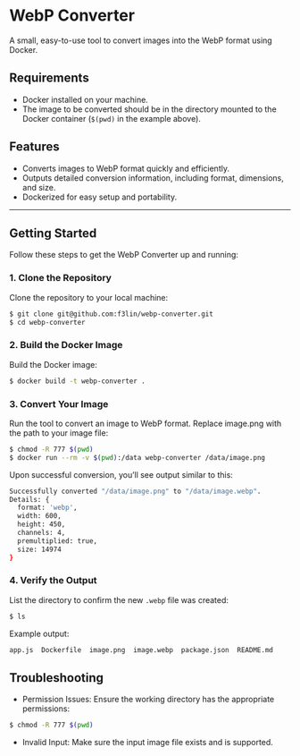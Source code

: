# WebP Converter

A small, easy-to-use tool to convert images into the WebP format using Docker.

## Requirements

- Docker installed on your machine.
- The image to be converted should be in the directory mounted to the Docker container (``$(pwd)`` in the example above).

## Features
- Converts images to WebP format quickly and efficiently.
- Outputs detailed conversion information, including format, dimensions, and size.
- Dockerized for easy setup and portability.

---

## Getting Started

Follow these steps to get the WebP Converter up and running:

### 1. Clone the Repository

Clone the repository to your local machine:

```bash
$ git clone git@github.com:f3lin/webp-converter.git
$ cd webp-converter
```

### 2. Build the Docker Image

Build the Docker image:

```bash
$ docker build -t webp-converter .
```

### 3. Convert Your Image

Run the tool to convert an image to WebP format. Replace image.png with the path to your image file:

```bash
$ chmod -R 777 $(pwd)
$ docker run --rm -v $(pwd):/data webp-converter /data/image.png
```

Upon successful conversion, you’ll see output similar to this:

```bash
Successfully converted "/data/image.png" to "/data/image.webp".
Details: {
  format: 'webp',
  width: 600,
  height: 450,
  channels: 4,
  premultiplied: true,
  size: 14974
}
```

### 4. Verify the Output

List the directory to confirm the new ``.webp`` file was created:

```bash
$ ls
```
Example output:

```bash
app.js  Dockerfile  image.png  image.webp  package.json  README.md
```

## Troubleshooting

- Permission Issues: Ensure the working directory has the appropriate permissions:
```bash
$ chmod -R 777 $(pwd)
```
- Invalid Input: Make sure the input image file exists and is supported.